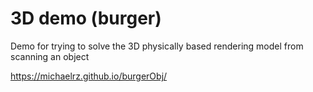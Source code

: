 # 3D demo (burger)

Demo for trying to solve the 3D physically based rendering model from scanning an object

https://michaelrz.github.io/burgerObj/
